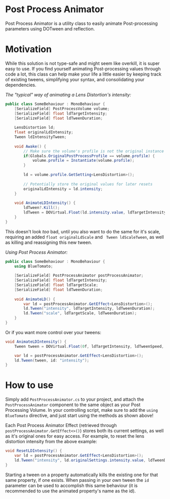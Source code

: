 # Post Process Animator
Post Process Animator is a utility class to easily animate Post-processing parameters using DOTween and reflection.

# Motivation
While this solution is not type-safe and might seem like overkill, it is super easy to use. If you find yourself animating Post-processing values through code a lot, this class can help make your life a little easier by keeping track of existing tweens, simplifying your syntax, and consolidating your dependencies.

*The "typical" way of animating a Lens Distortion's intensity:*
```csharp
public class SomeBehaviour : MonoBehaviour {
    [SerializeField] PostProcessVolume volume;
    [SerializeField] float ldTargetIntensity;
    [SerializeField] float ldTweenDuration;
    
    LensDistortion ld;
    float originalLdIntensity;
    Tween ldIntensityTween;
    
    void Awake() {
        // Make sure the volume's profile is not the original instance if you don't want to modify the Scriptable Object stored in your project. Multiple scripts might be touching it, so you'd need a static or shared bool somewhere.
        if(Globals.OriginalPostProcessProfile == volume.profile) {
            volume.profile = Instantiate(volume.profile);
        }
        
        ld = volume.profile.GetSetting<LensDistortion>();
        
        // Potentially store the original values for later resets
        originalLdIntensity = ld.intensity;
    }
    
    void AnimateLDIntensity() {
        ldTween?.Kill();
        ldTween = DOVirtual.Float(ld.intensity.value, ldTargetIntensity, ldTweenDuration, x => ld.intensity.value = x);
    }
}
```

This doesn't look *too* bad, until you also want to do the same for it's scale, requiring an added `float originalLdScale` and ` Tween ldScaleTween`, as well as killing and reassigning this new tween.

*Using Post Process Animator:*
```csharp
public class SomeBehaviour : MonoBehaviour {
    using BlueTomato;
    
    [SerializeField] PostProcessAnimator postProcessAnimator;
    [SerializeField] float ldTargetIntensity;
    [SerializeField] float ldTargetScale;
    [SerializeField] float ldTweenDuration;
    
    void AnimateLD() {
        var ld = postProcessAnimator.GetEffect<LensDistortion>();
        ld.Tween("intensity", ldTargetIntensity, ldTweenDuration);
        ld.Tween("scale", ldTargetScale, ldTweenDuration);
    }
}
```

Or if you want more control over your tweens:

```csharp
void AnimateLDIntensity() {
    Tween tween = DOVirtual.Float(0f, ldTargetIntensity, ldTweenSpeed, x => ld.settings.intensity.value = x).SetSpeedBased();

    var ld = postProcessAnimator.GetEffect<LensDistortion>();
    ld.Tween(tween, id: "intensity");
}
```

# How to use
Simply add `PostProcessAnimator.cs` to your project, and attach the `PostProcessAnimator` component to the same object as your Post Processing Volume. In your controlling script, make sure to add the `using BlueTomato` directive, and just start using the methods as shown above!

Each Post Process Animator Effect (retrieved through `postProcessAnimator.GetEffect<>()`) stores both its current settings, as well as it's original ones for easy access. For example, to reset the lens distortion intensity from the above example:

```csharp
void ResetLDIntensity() {
    var ld = postProcessAnimator.GetEffect<LensDistortion>();
    ld.Tween("intensity", ld.originalSettings.intensity.value, ldTweenDuration);
}
```

Starting a tween on a property automatically kills the existing one for that same property, if one exists. When passing in your own tween the `id` parameter can be used to accomplish this same behaviour (it is recommended to use the animated property's name as the id).
